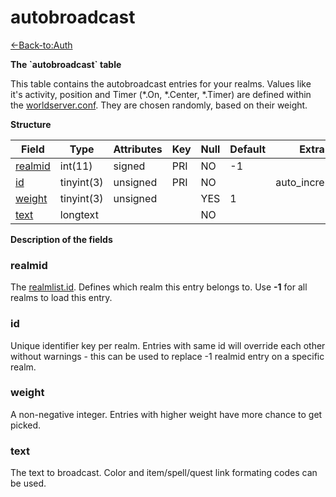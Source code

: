 # autobroadcast

[<-Back-to:Auth](database-auth.md)

**The \`autobroadcast\` table**

This table contains the autobroadcast entries for your realms. Values like it's activity, position and Timer (\*.On, \*.Center, \*.Timer) are defined within the [worldserver.conf](https://github.com/azerothcore/azerothcore-wotlk/blob/master/src/server/worldserver/worldserver.conf.dist). They are chosen randomly, based on their weight.

**Structure**

| Field        | Type       | Attributes | Key | Null | Default | Extra          | Comment |
|--------------|------------|------------|-----|------|---------|----------------|---------|
| [realmid][1] | int(11)    | signed     | PRI | NO   | -1      |                |         |
| [id][2]      | tinyint(3) | unsigned   | PRI | NO   |         | auto_increment |         |
| [weight][3]  | tinyint(3) | unsigned   |     | YES  | 1       |                |         |
| [text][4]    | longtext   |            |     | NO   |         |                |         |

[1]: #realmid
[2]: #id
[3]: #weight
[4]: #text

**Description of the fields**

### realmid

The [realmlist.id](realmlist). Defines which realm this entry belongs to. Use **-1** for all realms to load this entry.

### id

Unique identifier key per realm. Entries with same id will override each other without warnings - this can be used to replace -1 realmid entry on a specific realm.

### weight

A non-negative integer. Entries with higher weight have more chance to get picked.

### text

The text to broadcast. Color and item/spell/quest link formating codes can be used.
